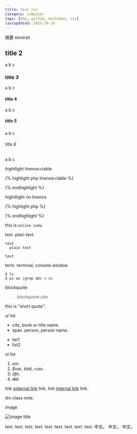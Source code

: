 ```yaml
---
title: test css
category: computer
tags: [php, github, markdown, css]
lastupdated: 2015-10-18
---
```


摘要
excerpt

<!-- more -->

## title 2

a
b
c

### title 3

a
b
c

#### title 4

a
b
c

##### title 5

a
b
c

###### title 6

a
b
c

hightlight linenos=table

{% highlight php linenos=table %}
<?php
echo "Hello $name\n";
echo "Hello $name\n";
echo "Hello $name\n";
echo "Hello $name\n";
echo "Hello $name\n";
echo "Hello $name\n";
echo "Hello $name\n";
echo "Hello $name\n";
echo "Hello $name\n";
?>
{% endhighlight %}

highitlight no linenos

{% highlight php %}
<?php
echo "Hello $name\n";
?>
{% endhighlight %}

this is `online code`.

text. plain text.

```text
text
  plain text

text
```

term. terminal, console window.

~~~term
$ ls
$ ps ax |grep abc > cc

~~~

blockquote

> blockquote
> <cite>cite</cite>

this is <q>short quote</q>.

ul list

* <cite>cite</cite>, book or title name.
* <span class="person">span .person</span>, person name.
+ list1
+ list2

ol list

1. <em>em</em>.
2. <var>$var</var>, <kbd>kbd</kbd>, <code>code</code>.
3. <dfn>dfn</dfn>.
4. <del>del</del>.

link <a href="http://www.google.com/">external link</a> link. link <a href="http://rocksaying.info/">internal link</a> link.

<div class="note">
div class note.
</div>

image

![image title](http://static4.ithome.com.tw/sites/default/files/styles/picture_size_large/public/field/image/library.jpg)

text. text. text. text. text. text. text. text. text.
中文。 中文。 中文。
